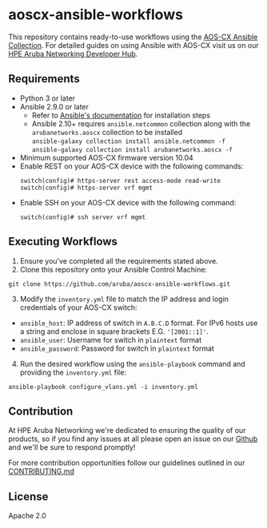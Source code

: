 # aoscx-ansible-workflows
This repository contains ready-to-use workflows using the [AOS-CX Ansible Collection](https://galaxy.ansible.com/arubanetworks/aoscx). For detailed guides on using Ansible with AOS-CX visit us on our [HPE Aruba Networking Developer Hub](https://developer.arubanetworks.com/aruba-aoscx/docs/ansible-getting-started).


Requirements
------------

* Python 3 or later
* Ansible 2.9.0 or later
  * Refer to [Ansible's documentation](https://docs.ansible.com/ansible/latest/installation_guide/intro_installation.html) for installation steps
  * Ansible 2.10+ requires `ansible.netcommon` collection along with the `arubanetworks.aoscx` collection to be installed   
    `ansible-galaxy collection install ansible.netcommon -f`  
    `ansible-galaxy collection install arubanetworks.aoscx -f` 
* Minimum supported AOS-CX firmware version 10.04
* Enable REST on your AOS-CX device with the following commands:
    ```
    switch(config)# https-server rest access-mode read-write
    switch(config)# https-server vrf mgmt
    ```
* Enable SSH on your AOS-CX device with the following command:    
    ```
    switch(config)# ssh server vrf mgmt
    ```


Executing Workflows
------------
1. Ensure you've completed all the requirements stated above.
2. Clone this repository onto your Ansible Control Machine:
  ```
  git clone https://github.com/aruba/aoscx-ansible-workflows.git
  ```
3. Modify the `inventory.yml` file to match the IP address and login credentials of your AOS-CX switch:
  * `ansible_host`: IP address of switch in `A.B.C.D` format. For IPv6 hosts use a string and enclose in square brackets E.G. `'[2001::1]'`.
  * `ansible_user`: Username for switch in `plaintext` format  
  * `ansible_password`: Password for switch in `plaintext` format
4. Run the desired workflow using the `ansible-playbook` command and providing the `inventory.yml` file:
  ```
  ansible-playbook configure_vlans.yml -i inventory.yml
  ```
  
Contribution
-------
At HPE Aruba Networking we're dedicated to ensuring the quality of our products, so if you find any
issues at all please open an issue on our [Github](https://github.com/aruba/aoscx-ansible-workflows) and we'll be sure to respond promptly!  

For more contribution opportunities follow our guidelines outlined in our [CONTRIBUTING.md](https://github.com/aruba/aoscx-ansible-workflows/blob/master/CONTRIBUTING.md)

License
-------

Apache 2.0
